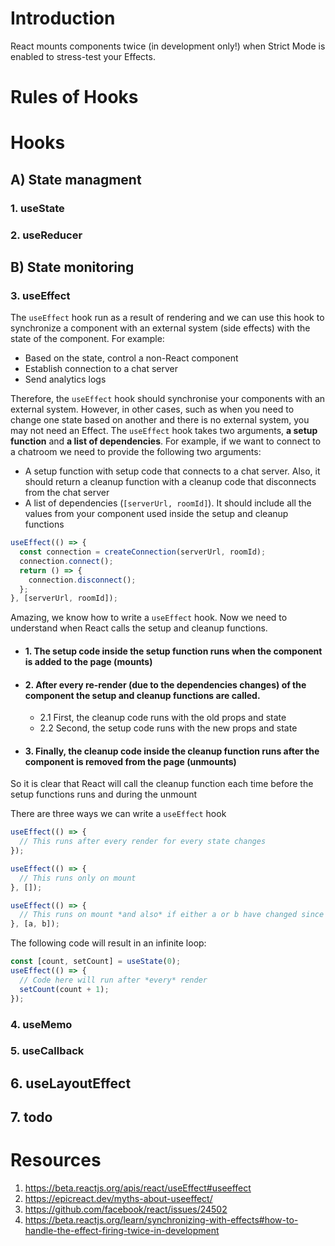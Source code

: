 # Introduction

React mounts components twice (in development only!) when Strict Mode is enabled to stress-test your Effects.

# Rules of Hooks

# Hooks

## A) State managment

### 1. useState


### 2. useReducer


## B) State monitoring

### 3. useEffect

The `useEffect` hook run as a result of rendering and we can use this hook to synchronize a component with an external system (side effects) with the state of the component. For example:

- Based on the state, control a non-React component
- Establish connection to a chat server
- Send analytics logs
  
Therefore, the `useEffect` hook should synchronise your components with an external system. However, in other cases, such as when you need to change one state based on another and there is no external system, you may not need an Effect. The `useEffect` hook takes two arguments, **a setup function** and **a list of dependencies**. For example, if we want to connect to a chatroom we need to provide the following two arguments:

- A setup function with setup code that connects to a chat server. Also, it should return a cleanup function with a cleanup code that disconnects from the chat server
- A list of dependencies (`[serverUrl, roomId]`). It should include all the values from your component used inside the setup and cleanup functions

```jsx
useEffect(() => {
  const connection = createConnection(serverUrl, roomId);
  connection.connect();
  return () => {
    connection.disconnect();
  };
}, [serverUrl, roomId]);
```

Amazing, we know how to write a `useEffect` hook. Now we need to understand when React calls the setup and cleanup functions.

- #### 1. The setup code inside the setup function runs when the component is added to the page (mounts)
- #### 2. After every re-render (due to the dependencies changes) of the component the setup and cleanup functions are called.
  - 2.1 First, the cleanup code runs with the old props and state
  - 2.2 Second, the setup code runs with the new props and state
- #### 3. Finally, the cleanup code inside the cleanup function runs after the component is removed from the page (unmounts)

So it is clear that React will call the cleanup function each time before the setup functions runs and during the unmount

There are three ways we can write a `useEffect` hook

```jsx
useEffect(() => {
  // This runs after every render for every state changes
});
```

```jsx
useEffect(() => {
  // This runs only on mount
}, []);
```

```jsx
useEffect(() => {
  // This runs on mount *and also* if either a or b have changed since the last render
}, [a, b]);
```


The following code will result in an infinite loop:

```jsx
const [count, setCount] = useState(0);
useEffect(() => {
  // Code here will run after *every* render
  setCount(count + 1);
});
```

### 4. useMemo

### 5. useCallback

## 6. useLayoutEffect

## 7. todo


# Resources

1. https://beta.reactjs.org/apis/react/useEffect#useeffect
2. https://epicreact.dev/myths-about-useeffect/
3. https://github.com/facebook/react/issues/24502
4. https://beta.reactjs.org/learn/synchronizing-with-effects#how-to-handle-the-effect-firing-twice-in-development





